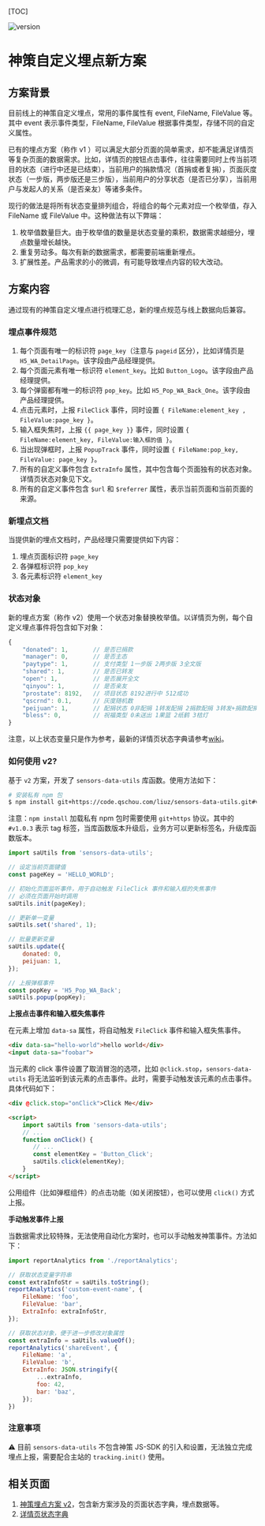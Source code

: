[TOC]

![version](https://img.shields.io/badge/version-v1.0.3-brightgreen)

# 神策自定义埋点新方案

## 方案背景

目前线上的神策自定义埋点，常用的事件属性有 event, FileName, FileValue 等。其中 event 表示事件类型，FileName, FileValue 根据事件类型，存储不同的自定义属性。

已有的埋点方案（称作 v1 ）可以满足大部分页面的简单需求，却不能满足详情页等复杂页面的数据需求。比如，详情页的按钮点击事件，往往需要同时上传当前项目的状态（进行中还是已结束），当前用户的捐款情况（首捐或者复捐），页面灰度状态（一步版，两步版还是三步版），当前用户的分享状态（是否已分享），当前用户与发起人的关系（是否亲友）等诸多条件。

现行的做法是将所有状态变量排列组合，将组合的每个元素对应一个枚举值，存入 FileName 或 FileValue 中。这种做法有以下弊端：

1. 枚举值数量巨大。由于枚举值的数量是状态变量的乘积，数据需求越细分，埋点数量增长越快。
2. 重复劳动多。每次有新的数据需求，都需要前端重新埋点。
3. 扩展性差。产品需求的小的微调，有可能导致埋点内容的较大改动。

## 方案内容

通过现有的神策自定义埋点进行梳理汇总，新的埋点规范与线上数据向后兼容。

### 埋点事件规范

1. 每个页面有唯一的标识符 `page_key`（注意与 `pageid` 区分），比如详情页是 `H5_WA_DetailPage`。该字段由产品经理提供。
1. 每个页面元素有唯一标识符 `element_key`。比如 `Button_Logo`。该字段由产品经理提供。
1. 每个弹窗都有唯一的标识符 `pop_key`。比如 `H5_Pop_WA_Back_One`。该字段由产品经理提供。
1. 点击元素时，上报 `FileClick` 事件，同时设置 `{ FileName:element_key , FileValue:page_key }`。
1. 输入框失焦时，上报 `{{ page_key }}` 事件，同时设置 `{ FileName:element_key, FileValue:输入框的值 }`。
1. 当出现弹框时，上报 `PopupTrack` 事件，同时设置 `{ FileName:pop_key, FileValue: page_key }`。
1. 所有的自定义事件包含 `ExtraInfo` 属性，其中包含每个页面独有的状态对象。详情页状态对象见下文。
1. 所有的自定义事件包含 `$url` 和 `$referrer` 属性，表示当前页面和当前页面的来源。

### 新埋点文档

当提供新的埋点文档时，产品经理只需要提供如下内容：

1. 埋点页面标识符 `page_key`
1. 各弹框标识符 `pop_key`
1. 各元素标识符 `element_key`

### 状态对象

新的埋点方案（称作 v2）使用一个状态对象替换枚举值。以详情页为例，每个自定义埋点事件将包含如下对象：

```js
{
    "donated": 1,       // 是否已捐款
    "manager": 0,       // 是否主态
    "paytype": 1,       // 支付类型 1一步版 2两步版 3全文版
    "shared": 1,        // 是否已转发
    "open": 1,          // 是否展开全文
    "qinyou": 1,        // 是否亲友
    "prostate": 8192,   // 项目状态 8192进行中 512成功
    "qscrnd": 0.1,      // 灰度随机数
    "peijuan": 1,       // 配捐状态 0非配捐 1转发配捐 2捐款配捐 3转发+捐款配捐
    "bless": 0,         // 祝福类型 0未送出 1果篮 2纸鹤 3桔灯
}
```

注意，以上状态变量只是作为参考，最新的详情页状态字典请参考[wiki][2]。

### 如何使用 v2?

基于 `v2` 方案，开发了 `sensors-data-utils` 库函数。使用方法如下：

```sh
# 安装私有 npm 包
$ npm install git+https://code.qschou.com/liuz/sensors-data-utils.git#v1.0.3 --save
```

注意：`npm install` 加载私有 npm 包时需要使用 `git+https` 协议。其中的 `#v1.0.3` 表示 tag 标签，当库函数版本升级后，业务方可以更新标签名，升级库函数版本。

```js
import saUtils from 'sensors-data-utils';

// 设定当前页面键值
const pageKey = 'HELLO_WORLD';

// 初始化页面监听事件，用于自动触发 FileClick 事件和输入框的失焦事件
// 必须在页面开始时调用
saUtils.init(pageKey);

// 更新单一变量
saUtils.set('shared', 1);

// 批量更新变量
saUtils.update({
    donated: 0,
    peijuan: 1,
});

// 上报弹框事件
const popKey = 'H5_Pop_WA_Back';
saUtils.popup(popKey);
```

**上报点击事件和输入框失焦事件**

在元素上增加 `data-sa` 属性，将自动触发 `FileClick` 事件和输入框失焦事件。

```html
<div data-sa="hello-world">hello world</div>
<input data-sa="foobar">
```

当元素的 click 事件设置了取消冒泡的选项，比如 `@click.stop`，`sensors-data-utils` 将无法监听到该元素的点击事件。此时，需要手动触发该元素的点击事件。具体代码如下：

```html
<div @click.stop="onClick">Click Me</div>

<script>
    import saUtils from 'sensors-data-utils';
    // ...
    function onClick() {
       // ...
       const elementKey = 'Button_Click';
       saUtils.click(elementKey);
    }
</script>
```

公用组件（比如弹框组件）的点击功能（如关闭按钮），也可以使用 `click()` 方式上报。

**手动触发事件上报**

当数据需求比较特殊，无法使用自动化方案时，也可以手动触发神策事件。方法如下：

```js
import reportAnalytics from './reportAnalytics';

// 获取状态变量字符串
const extraInfoStr = saUtils.toString();
reportAnalytics('custom-event-name', {
    FileName: 'foo',
    FileValue: 'bar',
    ExtraInfo: extraInfoStr,
});

// 获取状态对象，便于进一步修改对象属性
const extraInfo = saUtils.valueOf();
reportAnalytics('shareEvent', {
    FileName: 'a',
    FileValue: 'b',
    ExtraInfo: JSON.stringify({
        ...extraInfo,
        foo: 42,
        bar: 'baz',
    });
})
```

### 注意事项

⚠️ 目前 `sensors-data-utils` 不包含神策 JS-SDK 的引入和设置，无法独立完成埋点上报，需要配合主站的 `tracking.init()` 使用。

## 相关页面

1. [神策埋点方案 v2][1]，包含新方案涉及的页面状态字典，埋点数据等。
1. [详情页状态字典][2]

[1]: https://qscwiki001.qingsongchou.com/pages/viewpage.action?pageId=46179735 "神策埋点方案 v2"
[2]: https://qscwiki001.qingsongchou.com/pages/viewpage.action?pageId=48169961 "详情页状态字典"
